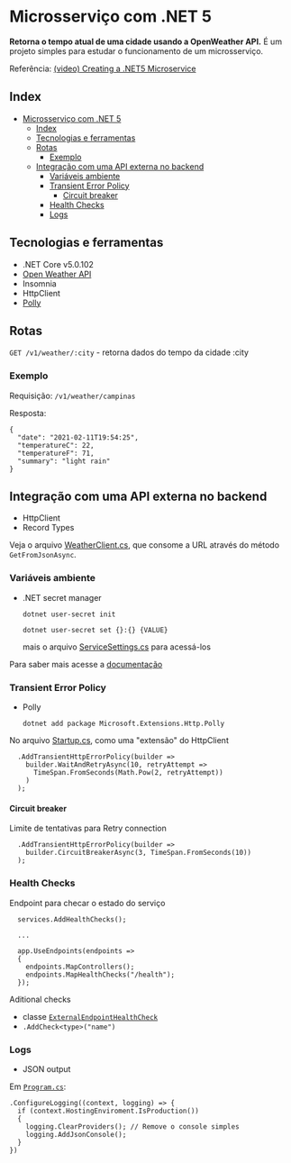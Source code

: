 # Microsserviço com .NET 5

**Retorna o tempo atual de uma cidade usando a OpenWeather API.** É um projeto simples para estudar o funcionamento de um microsserviço.

Referência: [(video) Creating a .NET5 Microservice](https://youtu.be/MIJJCR3ndQQ)

## Index

- [Microsserviço com .NET 5](#microsserviço-com-net-5)
  - [Index](#index)
  - [Tecnologias e ferramentas](#tecnologias-e-ferramentas)
  - [Rotas](#rotas)
    - [Exemplo](#exemplo)
  - [Integração com uma API externa no backend](#integração-com-uma-api-externa-no-backend)
    - [Variáveis ambiente](#variáveis-ambiente)
    - [Transient Error Policy](#transient-error-policy)
      - [Circuit breaker](#circuit-breaker)
    - [Health Checks](#health-checks)
    - [Logs](#logs)


## Tecnologias e ferramentas

* .NET Core v5.0.102
* [Open Weather API](https://openweathermap.org/api)
* Insomnia
* HttpClient
* [Polly](https://github.com/App-vNext/Polly)

## Rotas

`GET /v1/weather/:city` - retorna dados do tempo da cidade :city

### Exemplo

Requisição: `/v1/weather/campinas`

Resposta:
```
{
  "date": "2021-02-11T19:54:25",
  "temperatureC": 22,
  "temperatureF": 71,
  "summary": "light rain"
}
```


## Integração com uma API externa no backend

* HttpClient
* Record Types

Veja o arquivo [WeatherClient.cs](WeatherClient.cs), que consome a URL através do método `GetFromJsonAsync`.
  

### Variáveis ambiente

* .NET secret manager
  
  `dotnet user-secret init`

  `dotnet user-secret set {}:{} {VALUE}`

  mais o arquivo [ServiceSettings.cs](ServiceSettings.cs) para acessá-los

Para saber mais acesse a [documentação](https://docs.microsoft.com/en-us/aspnet/core/security/app-secrets)


### Transient Error Policy

* Polly
  
  `dotnet add package Microsoft.Extensions.Http.Polly`

No arquivo [Startup.cs](Startup.cs), como uma "extensão" do HttpClient
```
  .AddTransientHttpErrorPolicy(builder => 
    builder.WaitAndRetryAsync(10, retryAttempt => 
      TimeSpan.FromSeconds(Math.Pow(2, retryAttempt))
    )
  );
```

#### Circuit breaker

Limite de tentativas para Retry connection

```
  .AddTransientHttpErrorPolicy(builder => 
    builder.CircuitBreakerAsync(3, TimeSpan.FromSeconds(10))
  );
```


### Health Checks

Endpoint para checar o estado do serviço

```
  services.AddHealthChecks();

  ...

  app.UseEndpoints(endpoints =>
  {
    endpoints.MapControllers();
    endpoints.MapHealthChecks("/health");
  });
```

Aditional checks
  * classe [`ExternalEndpointHealthCheck`](ExternalEndpointHealthCkeck.cs)
  * `.AddCheck<type>("name")`

### Logs

* JSON output

Em [`Program.cs`](Program.cs):
```
.ConfigureLogging((context, logging) => {
  if (context.HostingEnviroment.IsProduction())
  {
    logging.ClearProviders(); // Remove o console simples
    logging.AddJsonConsole();
  }
})
```
